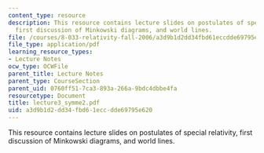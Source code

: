 ```yaml
---
content_type: resource
description: This resource contains lecture slides on postulates of special relativity,
  first discussion of Minkowski diagrams, and world lines.
file: /courses/8-033-relativity-fall-2006/a3d9b1d2dd34fbd61eccdde69795e620_lecture3_symme2.pdf
file_type: application/pdf
learning_resource_types:
- Lecture Notes
ocw_type: OCWFile
parent_title: Lecture Notes
parent_type: CourseSection
parent_uid: 0760ff51-7ca3-893a-266a-9bdc4dbbe4fa
resourcetype: Document
title: lecture3_symme2.pdf
uid: a3d9b1d2-dd34-fbd6-1ecc-dde69795e620
---
```

This resource contains lecture slides on postulates of special relativity, first discussion of Minkowski diagrams, and world lines.

